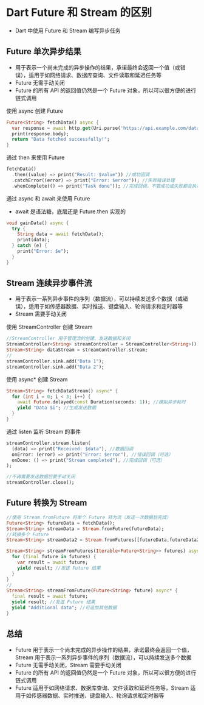 # Dart Future 和 Stream 的区别
- Dart 中使用 Future 和 Stream 编写异步任务

## Future 单次异步结果
- 用于表示一个尚未完成的异步操作的结果，承诺最终会返回一个值（或错误），适用于如网络请求、数据库查询、文件读取和延迟任务等
- Future 无需手动关闭
- Future 的所有 API 的返回值仍然是一个 Future 对象，所以可以很方便的进行链式调用

使用 async 创建 Future
```dart
Future<String> fetchData() async {
  var response = await http.get(Uri.parse('https://api.example.com/data'));
  print(response.body);
  return "Data fetched successfully!";
}
```

通过 then 来使用 Future
```dart
fetchData()
  .then((value) => print("Result: $value")) //成功回调
  .catchError((error) => print("Error: $error")); //失败错误处理
  .whenComplete(() => print("Task done")); //完成回调，不管成功或失败都会执行
```

通过 async 和 await 来使用 Future
- await 是语法糖，底层还是 Future.then 实现的
```dart
void gainData() async {
  try {
    String data = await fetchData();
    print(data);
  } catch (e) {
    print("Error: $e");
  }
}
```

## Stream 连续异步事件流
- 用于表示一系列异步事件的序列（数据流），可以持续发送多个数据（或错误），适用于如传感器数据、实时推送、键盘输入、轮询请求和定时器等
- Stream 需要手动关闭

使用 StreamController 创建 Stream
```dart
//StreamController 用于管理流的创建、发送数据和关闭
StreamController<String> streamController = StreamController<String>();
Stream<String> dataStream = streamController.stream;
//
streamController.sink.add("Data 1");
streamController.sink.add("Data 2");
```

使用 async* 创建 Stream
```dart
Stream<String> fetchDataStream() async* {
  for (int i = 0; i < 3; i++) {
    await Future.delayed(const Duration(seconds: 1)); //模拟异步耗时
    yield "Data $i"; //生成发送数据
  }
}
```

通过 listen 监听 Stream 的事件
```dart
streamController.stream.listen(
  (data) => print("Received: $data"), //数据回调
  onError: (error) => print("Error: $error"), //错误回调（可选）
  onDone: () => print("Stream completed"), //完成回调（可选）
);
```

```dart
//不再需要发送数据后要手动关闭
streamController.close();
```

## Future 转换为 Stream
```dart
//使用 Stream.fromFuture 将单个 Future 转为流（发送一次数据后完成）
Future<String> futureData = fetchData();
Stream<String> streamData = Stream.fromFuture(futureData);
//转换多个 Future
Stream<String> streamData2 = Stream.fromFutures([futureData,futureData2]);
```

```dart
Stream<String> streamFromFutures(Iterable<Future<String>> futures) async* {
  for (final future in futures) {
    var result = await future;
    yield result; //发送 Future 结果
  }
}
//
Stream<String> streamFromFuture(Future<String> future) async* {
  final result = await future;
  yield result; //发送 Future 结果
  yield "Additional data"; //可追加其他数据
}
```

## 总结
- Future 用于表示一个尚未完成的异步操作的结果，承诺最终会返回一个值，Stream 用于表示一系列异步事件的序列（数据流），可以持续发送多个数据
- Future 无需手动关闭，Stream 需要手动关闭
- Future 的所有 API 的返回值仍然是一个 Future 对象，所以可以很方便的进行链式调用
- Future 适用于如网络请求、数据库查询、文件读取和延迟任务等，Stream 适用于如传感器数据、实时推送、键盘输入、轮询请求和定时器等